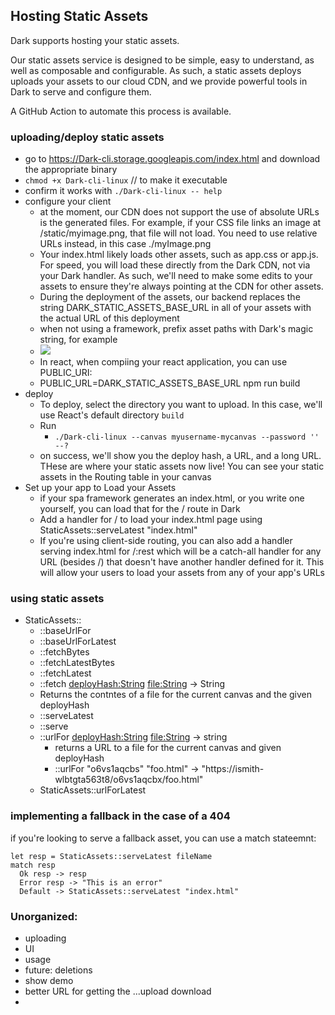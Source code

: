 ## Hosting Static Assets

Dark supports hosting your static assets.

Our static assets service is designed to be simple, easy to understand, as well as composable and configurable. As such, a static assets deploys uploads your assets to our cloud CDN, and we provide powerful tools in Dark to serve and configure them.

A GitHub Action to automate this process is available.

### uploading/deploy static assets
- go to https://Dark-cli.storage.googleapis.com/index.html and download the appropriate binary
- `chmod +x Dark-cli-linux` // to make it executable
- confirm it works with `./Dark-cli-linux -- help`
- configure your client
	- at the moment, our CDN does not support the use of absolute URLs is the generated files. For example, if your CSS file links an image at /static/myimage.png, that file will not load. You need to use relative URLs instead, in this case ./myImage.png
	- Your index.html likely loads other assets, such as app.css or app.js. For speed, you will load these directly from the Dark CDN, not via your Dark handler. As such, we'll need to make some edits to your assets to ensure they're always pointing at the CDN for other assets.
	- During the deployment of the assets, our backend replaces the string DARK_STATIC_ASSETS_BASE_URL in all of your assets with the actual URL of this deployment
	- when not using a framework, prefix asset paths with Dark's magic string, for example
	- <img src="DARK_STATIC_ASSETS_BASE_URL/logo.svg" />
	- In react, when compiing your react application, you can use PUBLIC_URI:
	- PUBLIC_URL=DARK_STATIC_ASSETS_BASE_URL npm run build
- deploy
	- To deploy, select the directory you want to upload. In this case, we'll use React's default directory `build`
	- Run
		- `./Dark-cli-linux --canvas myusername-mycanvas --password '' --?`
	- on success, we'll show you the deploy hash, a URL, and a long URL. THese are where your static assets now live! You can see your static assets in the Routing table in your canvas
- Set up your app to Load your Assets
	- if your spa framework generates an index.html, or you write one yourself, you can load that for the / route in Dark
	- Add a handler for / to load your index.html page using StaticAssets::serveLatest "index.html"
	- If you're using client-side routing, you can also add a handler serving index.html for /:rest which will be a catch-all handler for any URL (besides /) that doesn't have another handler defined for it. This will allow your users to load your assets from any of your app's URLs

### using static assets
- StaticAssets::
	- ::baseUrlFor
	- ::baseUrlForLatest
	- ::fetchBytes
	- ::fetchLatestBytes
	- ::fetchLatest 
	- ::fetch <deployHash:String> <file:String> -> String
	- Returns the contntes of a file for the current canvas and the given deployHash
	- ::serveLatest
	- ::serve
	- ::urlFor <deployHash:String> <file:String> -> string
		- returns a URL to a file for the current canvas and given deployHash
		- ::urlFor "o6vs1aqcbs" "foo.html" -> "https://ismith-wlbtgta563t8/o6vs1aqcbx/foo.html"
	- StaticAssets::urlForLatest

### implementing a fallback in the case of a 404
if you're looking to serve a fallback asset, you can use a match stateemnt:

```
let resp = StaticAssets::serveLatest fileName
match resp
  Ok resp -> resp
  Error resp -> "This is an error"
  Default -> StaticAssets::serveLatest "index.html"
```

### Unorganized:
- uploading
- UI
- usage
- future: deletions
- show demo
- better URL for getting the ...upload download
-